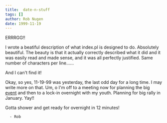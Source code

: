 ```yaml
---
title:  date-n-stuff
tags: []
author: Rob Nugen
date: 1999-11-19
---
```


ERRRGG!!

I wrote a beatiful description of what index.pl is designed to do.  Absolutely beautiful. 
The beauty is that it actually correctly described what it did and it was easily read and
made sense, and it was all perfectly justified.  Same number of characters per line......

And I can't find it!

Okay, so yes, 11-19-99 was yesterday, the last odd day for a long time.  I may write more
on that.  Um, o I'm off to a meeting now for planning the big <a href="https://www.heartstormproductions.com">event</a>
and then to a lock-in overnight with my youth.  Planning for big rally in January.  Yay!!

Gotta shower and get ready for overnight in 12 minutes!

      - Rob
